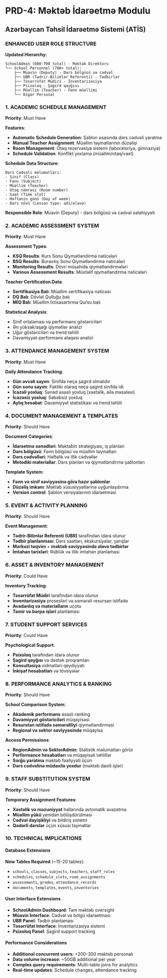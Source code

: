 # PRD-4: Məktəb İdarəetmə Modulu

## Azərbaycan Təhsil İdarəetmə Sistemi (ATİS)

### ENHANCED USER ROLE STRUCTURE

**Updated Hierarchy:**
```
SchoolAdmin (600-700 total) - Məktəb Direktoru
└── School Personnel (700+ total):
    ├── Müavin (Deputy) - Dərs bölgüsü və cədvəl
    ├── UBR (Tədrir-Bilimlər Referenti) - Tədbirlər 
    ├── Təsərrüfat Müdiri - İnventarizasiya
    ├── Psixoloq - Şagird qayğısı
    ├── Müəllim (Teacher) - Fənn müəllimi
    └── Digər Personal
```

### 1. ACADEMIC SCHEDULE MANAGEMENT
**Priority**: Must Have

**Features**:
- **Automatic Schedule Generation**: Şablon əsasında dərs cədvəli yaratma
- **Manual Teacher Assignment**: Müəllim təyinatlarının düzəlişi
- **Room Management**: Otaq rezervasiya sistemi (laboratoriya, gimnaziya)
- **Schedule Validation**: Konflikt yoxlama (müəllim/otaq/vaxt)

**Schedule Data Structure**:
```
Dərs Cədvəli məlumatları:
- Sinif (Class)
- Fənn (Subject) 
- Müəllim (Teacher)
- Otaq nömrəsi (Room number)
- Saat (Time slot)
- Həftənin günü (Day of week)
- Dərs növü (Lesson type: adi/əlavə)
```

**Responsible Role**: Müavin (Deputy) - dərs bölgüsü və cədvəl səlahiyyəti

### 2. ACADEMIC ASSESSMENT SYSTEM
**Priority**: Must Have

**Assessment Types**:
- **KSQ Results**: Kurs Sonu Qiymətləndirmə nəticələri
- **BSQ Results**: Buraxılış Sonu Qiymətləndirmə nəticələri  
- **Monitoring Results**: Dövri müşahidə qiymətləndirmələri
- **Various Assessment Results**: Müxtəlif qiymətləndirmə nəticələri

**Teacher Certification Data**:
- **Sertifikasiya Balı**: Müəllim sertifikasiya nəticəsi
- **DQ Balı**: Dövlət Qulluğu balı
- **MİQ Balı**: Müəllim İxtisasartırma Qursu balı

**Statistical Analysis**:
- Sinif ortalaması və performans göstəriciləri
- Ən yüksək/aşağı qiymətlər analizi
- Uğur göstəriciləri və trend təhlili  
- Davamiyyət-performans əlaqəsi analizi

### 3. ATTENDANCE MANAGEMENT SYSTEM
**Priority**: Must Have

**Daily Attendance Tracking**:
- **Gün əvvəli sayım**: Sinifdə neçə şagird olmalıdır
- **Gün sonu sayım**: Faktiki olaraq neçə şagird sinifdə idi
- **İcazəli yoxluq**: Sənəd əsaslı yoxluq (xəstəlik, ailə məsələsi)
- **İcazəsiz yoxluq**: Səbəbsiz yoxluq
- **Aylıq hesabat**: Davamiyyət statistikası və trend təhlili

### 4. DOCUMENT MANAGEMENT & TEMPLATES
**Priority**: Should Have

**Document Categories**:
- **İdarəetmə sənədləri**: Məktəbin strategiyası, iş planları
- **Dərs bölgüsü**: Fənn bölgüsü və müəllim təyinatları
- **Dərs cədvəlləri**: Həftəlik və illik cədvəllər
- **Metodiki materiallar**: Dərs planları və qiymətləndirmə şablonları

**Template System**:
- **Fənn və sinif səviyyəsinə görə hazır şablonlar**
- **Düzəliş imkanı**: Məktəb xüsusiyyətlərinə uyğunlaşdırma
- **Version control**: Şablon versiyalarının idarəetməsi

### 5. EVENT & ACTIVITY PLANNING
**Priority**: Should Have

**Event Management**:
- **Tədrir-Bilimlər Referenti (UBR)** tərəfindən idarə olunur
- **Tədbir planlanması**: Dərs saatları, ekskursiyalar, yarışlar
- **Mərkəzi təqvim** + **məktəb səviyyəsində əlavə tədbirlər**
- **İmtahan tarixləri**: Rüblük və illik imtahan planlaması

### 6. ASSET & INVENTORY MANAGEMENT
**Priority**: Could Have

**Inventory Tracking**:
- **Təsərrüfat Müdiri** tərəfindən idarə olunur
- **Inventarizasiya** prosesləri və səmərəli resursan istifadə
- **Avadanlıq və materialların** uçotu
- **Təmir və bərpa işləri** planlaması

### 7. STUDENT SUPPORT SERVICES
**Priority**: Could Have

**Psychological Support**:
- **Psixoloq** tərəfindən idarə olunur
- **Şagird qayğısı** və dəstək proqramları
- **Konsultasiya** xidmətləri qeydiyyatı
- **İnkişaf hesabatları** və tövsiyələr

### 8. PERFORMANCE ANALYTICS & RANKING
**Priority**: Should Have

**School Comparison System**:
- **Akademik performans** əsaslı ranking
- **Davamiyyət göstəriciləri** müqayisəsi
- **Resurstan istifadə səmərəliliyi** qiymətləndirməsi
- **Regional və sektor səviyyəsində** müqayisə

**Access Permissions**:
- **RegionAdmin və SektorAdmin**: Statistik məlumatları görür
- **Performance hesabatları** və müqayisəli təhlillər
- **Sorğu yaratma** məktəb fəaliyyəti üçün
- **Dərs cədvəlinə müdaxilə yoxdur** (məktəb daxili işlər)

### 9. STAFF SUBSTITUTION SYSTEM
**Priority**: Should Have

**Temporary Assignment Features**:
- **Xəstəlik və məzuniyyət** hallarında avtomatik əvəzetmə
- **Müəllim yükü** yenidən bölüşdürülməsi
- **Cədvəl dəyişikliyi** və bildiriş sistemi
- **Qədərli dərslər** üçün xüsusi təyinatlar

### 10. TECHNICAL IMPLICATIONS

#### Database Extensions
**New Tables Required** (~15-20 tables):
- `schools`, `classes`, `subjects`, `teachers`, `staff_roles`
- `schedules`, `schedule_slots`, `room_assignments`
- `assessments`, `grades`, `attendance_records`
- `documents`, `templates`, `events`, `inventories`

#### User Interface Extensions
- **SchoolAdmin Dashboard**: Tam məktəb oversight
- **Müavin Interface**: Cədvəl və bölgü idarəetməsi
- **UBR Panel**: Tədbir planlaması
- **Təsərrüfat Interface**: İnventarizasiya sistemi
- **Psixoloq Panel**: Şagird support tracking

#### Performance Considerations
- **Additional concurrent users**: +200-300 məktəb personalı
- **Data volume increase**: ~50GB additional per year
- **Complex query requirements**: Multi-table joins for analytics
- **Real-time updates**: Schedule changes, attendance tracking
